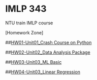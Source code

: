 # IMLP 343
NTU train IMLP course

[Homework Zone]

##[HW01-Unit01_Crash Course on Python](https://github.com/ChihLinLin/IMLP/blob/main/Unit01_Crash%20Course%20on%20Python.ipynb)

##[HW02-Unit02_Data Analysis Package](https://github.com/ChihLinLin/IMLP/tree/main/Unit02)

##[HW03-Unit03_ML Basic](https://github.com/ChihLinLin/IMLP/tree/main/Unit03)

##[HW04-Unit03_Linear Regression](https://github.com/ChihLinLin/IMLP/tree/main/Unit04)
